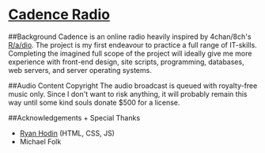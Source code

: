 # [Cadence Radio](http://www.kenellorando.com)
##Background
Cadence is an online radio heavily inspired by 4chan/8ch's [R/a/dio](http://r-a-d.io/). The project is my first endeavour to practice a full range of IT-skills. Completing the imagined full scope of the project will ideally give me more experience with front-end design, site scripts, programming, databases, web servers, and server operating systems.

##Audio Content Copyright
The audio broadcast is queued with royalty-free music only. Since I don't want to risk anything, it will probably remain this way until some kind souls donate $500 for a license. 

##Acknowledgements + Special Thanks
* [Ryan Hodin](https://github.com/za419) (HTML, CSS, JS)
* Michael Folk
